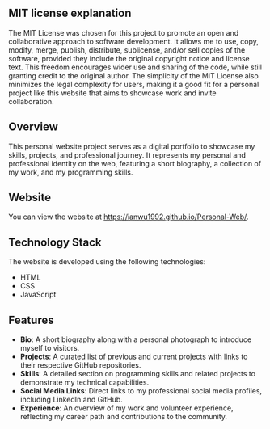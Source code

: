 ## MIT license explanation

The MIT License was chosen for this project to promote an open and collaborative approach to software development. It allows me to use, copy, modify, merge, publish, distribute, sublicense, and/or sell copies of the software, provided they include the original copyright notice and license text. This freedom encourages wider use and sharing of the code, while still granting credit to the original author. The simplicity of the MIT License also minimizes the legal complexity for users, making it a good fit for a personal project like this website that aims to showcase work and invite collaboration.

## Overview

This personal website project serves as a digital portfolio to showcase my skills, projects, and professional journey. It represents my personal and professional identity on the web, featuring a short biography, a collection of my work, and my programming skills.

## Website

You can view the website at https://ianwu1992.github.io/Personal-Web/.

## Technology Stack

The website is developed using the following technologies:

- HTML
- CSS
- JavaScript

## Features

- **Bio**: A short biography along with a personal photograph to introduce myself to visitors.
- **Projects**: A curated list of previous and current projects with links to their respective GitHub repositories.
- **Skills**: A detailed section on programming skills and related projects to demonstrate my technical capabilities.
- **Social Media Links**: Direct links to my professional social media profiles, including LinkedIn and GitHub.
- **Experience**: An overview of my work and volunteer experience, reflecting my career path and contributions to the community.
